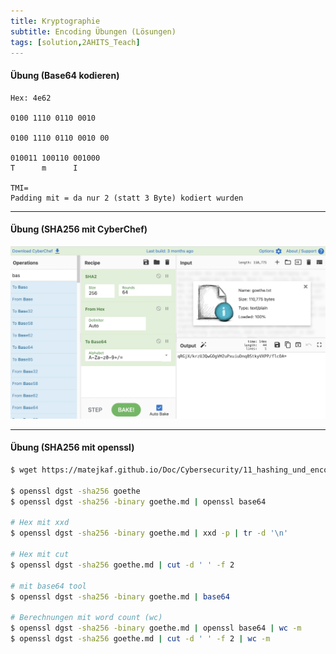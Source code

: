 ```yaml
---
title: Kryptographie
subtitle: Encoding Übungen (Lösungen)
tags: [solution,2AHITS_Teach]
---
```




#### Übung (Base64 kodieren)

```
Hex: 4e62

0100 1110 0110 0010

0100 1110 0110 0010 00

010011 100110 001000
T      m      I

TMI=
Padding mit = da nur 2 (statt 3 Byte) kodiert wurden
```



---

#### Übung (SHA256 mit CyberChef)

![image-20210616090129393](fig/image-20210616090129393.png)



---

#### Übung (SHA256 mit openssl)

```bash
$ wget https://matejkaf.github.io/Doc/Cybersecurity/11_hashing_und_encoding/goethe.txt

$ openssl dgst -sha256 goethe
$ openssl dgst -sha256 -binary goethe.md | openssl base64

# Hex mit xxd
$ openssl dgst -sha256 -binary goethe.md | xxd -p | tr -d '\n'

# Hex mit cut
$ openssl dgst -sha256 goethe.md | cut -d ' ' -f 2

# mit base64 tool
$ openssl dgst -sha256 -binary goethe.md | base64 

# Berechnungen mit word count (wc)
$ openssl dgst -sha256 -binary goethe.md | openssl base64 | wc -m
$ openssl dgst -sha256 goethe.md | cut -d ' ' -f 2 | wc -m
```



